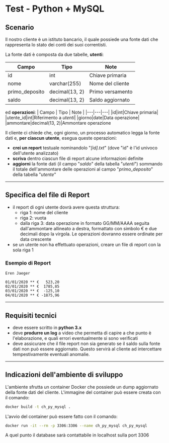 # Test - Python + MySQL

## Scenario

Il nostro cliente è un istituto bancario, il quale possiede una fonte dati che rappresenta lo stato dei conti dei suoi correntisti.

La fonte dati è composta da due tabelle, **utenti**:

| Campo | Tipo | Note |
|---|---|---|
|id|int|Chiave primaria|
|nome|varchar(255)|Nome del cliente|
|primo_deposito|decimal(13, 2)|Primo versamento|
|saldo|decimal(13, 2)|Saldo aggiornato

ed **operazioni**:
| Campo | Tipo | Note |
|---|---|---|
|id|int|Chiave primaria|
|utente_id|int|Riferimento a _utenti_|
|giorno|date|Data operazione|
|ammontare|decimal(13, 2)|Ammontare operazione

Il cliente ci chiede che, ogni giorno, un processo automatico legga la fonte dati e, **per ciascun utente**, esegua queste operazioni:

- **crei un report** testuale nominandolo "_[id].txt_" (dove "id" è l'id univoco dell'utente analizzato)
- **scriva** dentro ciascun file di report alcune informazioni definite
- **aggiorni** la fonte dati (il campo "_saldo_" della tabella "_utenti_") sommando il totale dell'ammontare delle operazioni al campo "_primo_deposito_" della tabella "_utente_"

---

## Specifica del file di Report

- il report di ogni utente dovrà avere questa struttura:
  - riga 1: nome del cliente
  - riga 2: vuota
  - dalla riga 3: data operazione in formato GG/MM/AAAA seguita dall'ammontare allineato a destra, formattato con simbolo € e due decimali dopo la virgola. Le operazioni dovranno essere ordinate per data crescente
- se un utente non ha effettuato operazioni, creare un file di report con la sola riga 1

### Esempio di Report

```
Eren Jaeger

01/01/2020 ** €   523,20
02/01/2020 ** €  1785,85
03/01/2020 ** €  -125,10
04/01/2020 ** € -1875,96
```

---

## Requisiti tecnici

- deve essere scritto in **python 3.x**
- deve **produrre un log** a video che permetta di capire a che punto è l'elaborazione, e quali errori eventualmente si sono verificati
- deve assicurare che il file report non sia generato se il saldo sulla fonte dati non può essere aggiornato. Questo servirà al cliente ad intercettare tempestivamente eventuali anomalie.

---

## Indicazioni dell'ambiente di sviluppo

L'ambiente sfrutta un container Docker che possiede un dump aggiornato della fonte dati del cliente. L'immagine del container può essere creata con il comando:

```sh
docker build -t ch_py_mysql .
```

L'avvio del container può essere fatto con il comando:
```sh
docker run -it --rm -p 3306:3306 --name ch_py_mysql ch_py_mysql
```

A quel punto il database sarà contattabile in localhost sulla port 3306